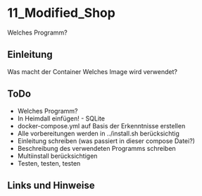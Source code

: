 
# 11_Modified_Shop

Welches Programm?


## Einleitung

Was macht der Container
Welches Image wird verwendet?


## ToDo

* Welches Programm?
* In Heimdall einfügen! - SQLite
* docker-compose.yml auf Basis der Erkenntnisse erstellen
* Alle vorbereitungen werden in ../install.sh berücksichtig
* Einleitung schreiben (was passiert in dieser compose Datei?)
* Beschreibung des verwendeten Programms schreiben
* Multiinstall berücksichtigen
* Testen, testen, testen


## Links und Hinweise
